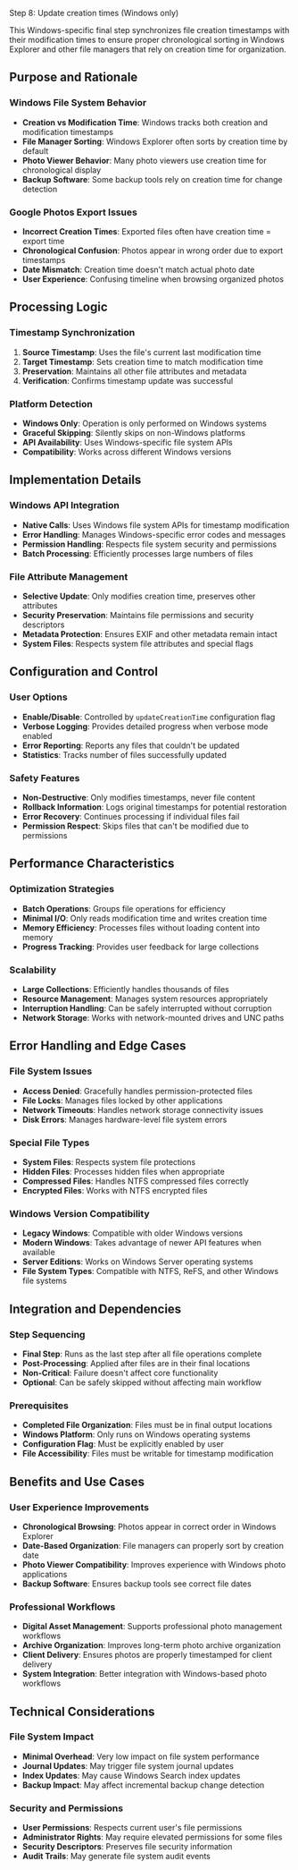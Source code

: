 Step 8: Update creation times (Windows only)

This Windows-specific final step synchronizes file creation timestamps with their
modification times to ensure proper chronological sorting in Windows Explorer and
other file managers that rely on creation time for organization.

## Purpose and Rationale

### Windows File System Behavior
- **Creation vs Modification Time**: Windows tracks both creation and modification timestamps
- **File Manager Sorting**: Windows Explorer often sorts by creation time by default
- **Photo Viewer Behavior**: Many photo viewers use creation time for chronological display
- **Backup Software**: Some backup tools rely on creation time for change detection

### Google Photos Export Issues
- **Incorrect Creation Times**: Exported files often have creation time = export time
- **Chronological Confusion**: Photos appear in wrong order due to export timestamps
- **Date Mismatch**: Creation time doesn't match actual photo date
- **User Experience**: Confusing timeline when browsing organized photos

## Processing Logic

### Timestamp Synchronization
1. **Source Timestamp**: Uses the file's current last modification time
2. **Target Timestamp**: Sets creation time to match modification time
3. **Preservation**: Maintains all other file attributes and metadata
4. **Verification**: Confirms timestamp update was successful

### Platform Detection
- **Windows Only**: Operation is only performed on Windows systems
- **Graceful Skipping**: Silently skips on non-Windows platforms
- **API Availability**: Uses Windows-specific file system APIs
- **Compatibility**: Works across different Windows versions

## Implementation Details

### Windows API Integration
- **Native Calls**: Uses Windows file system APIs for timestamp modification
- **Error Handling**: Manages Windows-specific error codes and messages
- **Permission Handling**: Respects file system security and permissions
- **Batch Processing**: Efficiently processes large numbers of files

### File Attribute Management
- **Selective Update**: Only modifies creation time, preserves other attributes
- **Security Preservation**: Maintains file permissions and security descriptors
- **Metadata Protection**: Ensures EXIF and other metadata remain intact
- **System Files**: Respects system file attributes and special flags

## Configuration and Control

### User Options
- **Enable/Disable**: Controlled by `updateCreationTime` configuration flag
- **Verbose Logging**: Provides detailed progress when verbose mode enabled
- **Error Reporting**: Reports any files that couldn't be updated
- **Statistics**: Tracks number of files successfully updated

### Safety Features
- **Non-Destructive**: Only modifies timestamps, never file content
- **Rollback Information**: Logs original timestamps for potential restoration
- **Error Recovery**: Continues processing if individual files fail
- **Permission Respect**: Skips files that can't be modified due to permissions

## Performance Characteristics

### Optimization Strategies
- **Batch Operations**: Groups file operations for efficiency
- **Minimal I/O**: Only reads modification time and writes creation time
- **Memory Efficiency**: Processes files without loading content into memory
- **Progress Tracking**: Provides user feedback for large collections

### Scalability
- **Large Collections**: Efficiently handles thousands of files
- **Resource Management**: Manages system resources appropriately
- **Interruption Handling**: Can be safely interrupted without corruption
- **Network Storage**: Works with network-mounted drives and UNC paths

## Error Handling and Edge Cases

### File System Issues
- **Access Denied**: Gracefully handles permission-protected files
- **File Locks**: Manages files locked by other applications
- **Network Timeouts**: Handles network storage connectivity issues
- **Disk Errors**: Manages hardware-level file system errors

### Special File Types
- **System Files**: Respects system file protections
- **Hidden Files**: Processes hidden files when appropriate
- **Compressed Files**: Handles NTFS compressed files correctly
- **Encrypted Files**: Works with NTFS encrypted files

### Windows Version Compatibility
- **Legacy Windows**: Compatible with older Windows versions
- **Modern Windows**: Takes advantage of newer API features when available
- **Server Editions**: Works on Windows Server operating systems
- **File System Types**: Compatible with NTFS, ReFS, and other Windows file systems

## Integration and Dependencies

### Step Sequencing
- **Final Step**: Runs as the last step after all file operations complete
- **Post-Processing**: Applied after files are in their final locations
- **Non-Critical**: Failure doesn't affect core functionality
- **Optional**: Can be safely skipped without affecting main workflow

### Prerequisites
- **Completed File Organization**: Files must be in final output locations
- **Windows Platform**: Only runs on Windows operating systems
- **Configuration Flag**: Must be explicitly enabled by user
- **File Accessibility**: Files must be writable for timestamp modification

## Benefits and Use Cases

### User Experience Improvements
- **Chronological Browsing**: Photos appear in correct order in Windows Explorer
- **Date-Based Organization**: File managers can properly sort by creation date
- **Photo Viewer Compatibility**: Improves experience with Windows photo applications
- **Backup Software**: Ensures backup tools see correct file dates

### Professional Workflows
- **Digital Asset Management**: Supports professional photo management workflows
- **Archive Organization**: Improves long-term photo archive organization
- **Client Delivery**: Ensures photos are properly timestamped for client delivery
- **System Integration**: Better integration with Windows-based photo workflows

## Technical Considerations

### File System Impact
- **Minimal Overhead**: Very low impact on file system performance
- **Journal Updates**: May trigger file system journal updates
- **Index Updates**: May cause Windows Search index updates
- **Backup Impact**: May affect incremental backup change detection

### Security and Permissions
- **User Permissions**: Respects current user's file permissions
- **Administrator Rights**: May require elevated permissions for some files
- **Security Descriptors**: Preserves file security information
- **Audit Trails**: May generate file system audit events